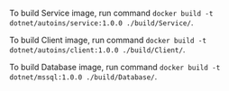 To build Service image, run command `docker build -t dotnet/autoins/service:1.0.0 ./build/Service/`.

To build Client image, run command `docker build -t dotnet/autoins/client:1.0.0 ./build/Client/`.

To build Database image, run command `docker build -t dotnet/mssql:1.0.0 ./build/Database/`.
